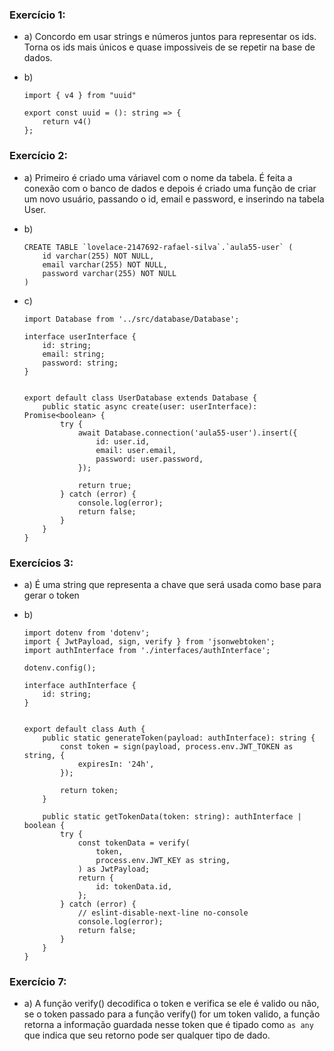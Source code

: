 ### Exercício 1:

-   a) Concordo em usar strings e números juntos para representar os ids. Torna os ids mais únicos e quase impossiveis de se repetir na base de dados.

-   b)

    ```
    import { v4 } from "uuid"

    export const uuid = (): string => {
        return v4()
    };
    ```

### Exercício 2:

-   a) Primeiro é criado uma váriavel com o nome da tabela. É feita a conexão com o banco de dados e depois é criado uma função de criar um novo usuário,
    passando o id, email e password, e inserindo na tabela User.

-   b)

    ```
    CREATE TABLE `lovelace-2147692-rafael-silva`.`aula55-user` (
        id varchar(255) NOT NULL,
        email varchar(255) NOT NULL,
        password varchar(255) NOT NULL
    )

    ```

-   c)

    ```
    import Database from '../src/database/Database';

    interface userInterface {
        id: string;
        email: string;
        password: string;
    }


    export default class UserDatabase extends Database {
        public static async create(user: userInterface): Promise<boolean> {
            try {
                await Database.connection('aula55-user').insert({
                    id: user.id,
                    email: user.email,
                    password: user.password,
                });

                return true;
            } catch (error) {
                console.log(error);
                return false;
            }
        }
    }
    ```

### Exercícios 3:

-   a) É uma string que representa a chave que será usada como base para gerar o token

-   b)

    ```
    import dotenv from 'dotenv';
    import { JwtPayload, sign, verify } from 'jsonwebtoken';
    import authInterface from './interfaces/authInterface';

    dotenv.config();

    interface authInterface {
        id: string;
    }


    export default class Auth {
        public static generateToken(payload: authInterface): string {
            const token = sign(payload, process.env.JWT_TOKEN as string, {
                expiresIn: '24h',
            });

            return token;
        }

        public static getTokenData(token: string): authInterface | boolean {
            try {
                const tokenData = verify(
                    token,
                    process.env.JWT_KEY as string,
                ) as JwtPayload;
                return {
                    id: tokenData.id,
                };
            } catch (error) {
                // eslint-disable-next-line no-console
                console.log(error);
                return false;
            }
        }
    }

    ```

### Exercício 7:

-   a) A função verify() decodifica o token e verifica se ele é valido ou não, se o token passado para a função verify() for um token valido, a função retorna a informação guardada nesse token que é tipado como `as any` que indica que seu retorno pode ser qualquer tipo de dado. 
